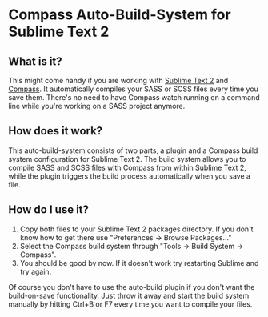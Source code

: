 Compass Auto-Build-System for Sublime Text 2
=================

What is it?
--------

This might come handy if you are working with [Sublime Text 2](http://www.sublimetext.com/ "sublimetext.com") and [Compass](http://compass-style.org/ "compass-style.org"). It automatically compiles your SASS or SCSS files every time you save them. There's no need to have Compass watch running on a command line while you're working on a SASS project anymore.

How does it work?
--------

This auto-build-system consists of two parts, a plugin and a Compass build system configuration for Sublime Text 2. The build system allows you to compile SASS and SCSS files with Compass from within Sublime Text 2, while the plugin triggers the build process automatically when you save a file.

How do I use it?
--------

1. Copy both files to your Sublime Text 2 packages directory. If you don't know how to get there use "Preferences -> Browse Packages..."
2. Select the Compass build system through "Tools -> Build System -> Compass".
3. You should be good by now. If it doesn't work try restarting Sublime and try again.

Of course you don't have to use the auto-build plugin if you don't want the build-on-save functionality. Just throw it away and start the build system manually by hitting Ctrl+B or F7 every time you want to compile your files.